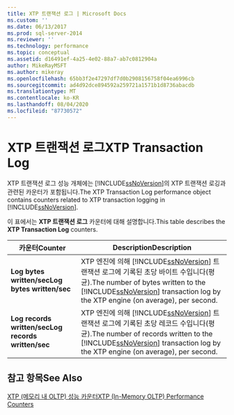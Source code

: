 ```yaml
---
title: XTP 트랜잭션 로그 | Microsoft Docs
ms.custom: ''
ms.date: 06/13/2017
ms.prod: sql-server-2014
ms.reviewer: ''
ms.technology: performance
ms.topic: conceptual
ms.assetid: d16491ef-4a25-4e02-88a7-ab7c0812904a
author: MikeRayMSFT
ms.author: mikeray
ms.openlocfilehash: 65bb3f2e47297df7d0b2908156758f04ea6996cb
ms.sourcegitcommit: ad4d92dce894592a259721a1571b1d8736abacdb
ms.translationtype: MT
ms.contentlocale: ko-KR
ms.lasthandoff: 08/04/2020
ms.locfileid: "87730572"
---
```

# <a name="xtp-transaction-log"></a><span data-ttu-id="fc8d4-102">XTP 트랜잭션 로그</span><span class="sxs-lookup"><span data-stu-id="fc8d4-102">XTP Transaction Log</span></span>
  <span data-ttu-id="fc8d4-103">XTP 트랜잭션 로그 성능 개체에는 [!INCLUDE[ssNoVersion](../../includes/ssnoversion-md.md)]의 XTP 트랜잭션 로깅과 관련된 카운터가 포함됩니다.</span><span class="sxs-lookup"><span data-stu-id="fc8d4-103">The XTP Transaction Log performance object contains counters related to XTP transaction logging in [!INCLUDE[ssNoVersion](../../includes/ssnoversion-md.md)].</span></span>  
  
 <span data-ttu-id="fc8d4-104">이 표에서는 **XTP 트랜잭션 로그** 카운터에 대해 설명합니다.</span><span class="sxs-lookup"><span data-stu-id="fc8d4-104">This table describes the **XTP Transaction Log** counters.</span></span>  
  
|<span data-ttu-id="fc8d4-105">카운터</span><span class="sxs-lookup"><span data-stu-id="fc8d4-105">Counter</span></span>|<span data-ttu-id="fc8d4-106">Description</span><span class="sxs-lookup"><span data-stu-id="fc8d4-106">Description</span></span>|  
|-------------|-----------------|  
|<span data-ttu-id="fc8d4-107">**Log bytes written/sec**</span><span class="sxs-lookup"><span data-stu-id="fc8d4-107">**Log bytes written/sec**</span></span>|<span data-ttu-id="fc8d4-108">XTP 엔진에 의해 [!INCLUDE[ssNoVersion](../../includes/ssnoversion-md.md)] 트랜잭션 로그에 기록된 초당 바이트 수입니다(평균).</span><span class="sxs-lookup"><span data-stu-id="fc8d4-108">The number of bytes written to the [!INCLUDE[ssNoVersion](../../includes/ssnoversion-md.md)] transaction log by the XTP engine (on average), per second.</span></span>|  
|<span data-ttu-id="fc8d4-109">**Log records written/sec**</span><span class="sxs-lookup"><span data-stu-id="fc8d4-109">**Log records written/sec**</span></span>|<span data-ttu-id="fc8d4-110">XTP 엔진에 의해 [!INCLUDE[ssNoVersion](../../includes/ssnoversion-md.md)] 트랜잭션 로그에 기록된 초당 레코드 수입니다(평균).</span><span class="sxs-lookup"><span data-stu-id="fc8d4-110">The number of records written to the [!INCLUDE[ssNoVersion](../../includes/ssnoversion-md.md)] transaction log by the XTP engine (on average), per second.</span></span>|  
  
## <a name="see-also"></a><span data-ttu-id="fc8d4-111">참고 항목</span><span class="sxs-lookup"><span data-stu-id="fc8d4-111">See Also</span></span>  
 [<span data-ttu-id="fc8d4-112">XTP &#40;메모리 내 OLTP&#41; 성능 카운터</span><span class="sxs-lookup"><span data-stu-id="fc8d4-112">XTP &#40;In-Memory OLTP&#41; Performance Counters</span></span>](../../integration-services/performance/performance-counters.md)  
  
  
